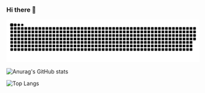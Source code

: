 ### Hi there 👋
![Snake animation](https://github.com/mjaeger293/mjaeger293/blob/output/github-contribution-grid-snake.svg)

![Anurag's GitHub stats](https://github-readme-stats.vercel.app/api?username=mjaeger293&count_private=true&include_all_commits=true&show_icons=true)

![Top Langs](https://github-readme-stats.vercel.app/api/top-langs/?username=mjaeger293)

<!--
**mjaeger293/mjaeger293** is a ✨ _special_ ✨ repository because its `README.md` (this file) appears on your GitHub profile.

Here are some ideas to get you started:

- 🔭 I’m currently working on ...
- 🌱 I’m currently learning ...
- 👯 I’m looking to collaborate on ...
- 🤔 I’m looking for help with ...
- 💬 Ask me about ...
- 📫 How to reach me: ...
- 😄 Pronouns: ...
- ⚡ Fun fact: ...
-->
